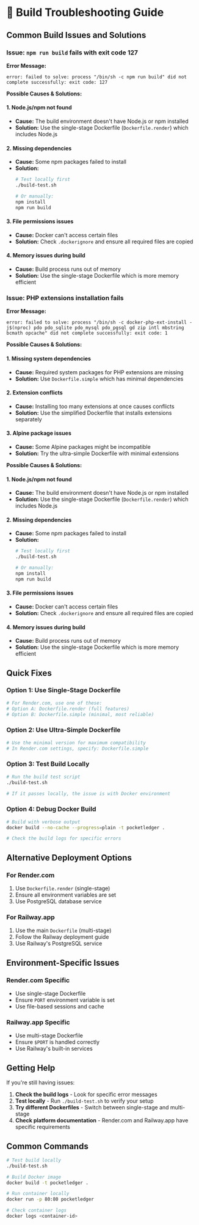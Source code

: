 # 🔧 Build Troubleshooting Guide

## Common Build Issues and Solutions

### Issue: `npm run build` fails with exit code 127

**Error Message:**
```
error: failed to solve: process "/bin/sh -c npm run build" did not complete successfully: exit code: 127
```

**Possible Causes & Solutions:**

#### 1. Node.js/npm not found
- **Cause:** The build environment doesn't have Node.js or npm installed
- **Solution:** Use the single-stage Dockerfile (`Dockerfile.render`) which includes Node.js

#### 2. Missing dependencies
- **Cause:** Some npm packages failed to install
- **Solution:** 
  ```bash
  # Test locally first
  ./build-test.sh
  
  # Or manually:
  npm install
  npm run build
  ```

#### 3. File permissions issues
- **Cause:** Docker can't access certain files
- **Solution:** Check `.dockerignore` and ensure all required files are copied

#### 4. Memory issues during build
- **Cause:** Build process runs out of memory
- **Solution:** Use the single-stage Dockerfile which is more memory efficient

### Issue: PHP extensions installation fails

**Error Message:**
```
error: failed to solve: process "/bin/sh -c docker-php-ext-install -j$(nproc) pdo pdo_sqlite pdo_mysql pdo_pgsql gd zip intl mbstring bcmath opcache" did not complete successfully: exit code: 1
```

**Possible Causes & Solutions:**

#### 1. Missing system dependencies
- **Cause:** Required system packages for PHP extensions are missing
- **Solution:** Use `Dockerfile.simple` which has minimal dependencies

#### 2. Extension conflicts
- **Cause:** Installing too many extensions at once causes conflicts
- **Solution:** Use the simplified Dockerfile that installs extensions separately

#### 3. Alpine package issues
- **Cause:** Some Alpine packages might be incompatible
- **Solution:** Try the ultra-simple Dockerfile with minimal extensions

**Possible Causes & Solutions:**

#### 1. Node.js/npm not found
- **Cause:** The build environment doesn't have Node.js or npm installed
- **Solution:** Use the single-stage Dockerfile (`Dockerfile.render`) which includes Node.js

#### 2. Missing dependencies
- **Cause:** Some npm packages failed to install
- **Solution:** 
  ```bash
  # Test locally first
  ./build-test.sh
  
  # Or manually:
  npm install
  npm run build
  ```

#### 3. File permissions issues
- **Cause:** Docker can't access certain files
- **Solution:** Check `.dockerignore` and ensure all required files are copied

#### 4. Memory issues during build
- **Cause:** Build process runs out of memory
- **Solution:** Use the single-stage Dockerfile which is more memory efficient

## Quick Fixes

### Option 1: Use Single-Stage Dockerfile
```bash
# For Render.com, use one of these:
# Option A: Dockerfile.render (full features)
# Option B: Dockerfile.simple (minimal, most reliable)
```

### Option 2: Use Ultra-Simple Dockerfile
```bash
# Use the minimal version for maximum compatibility
# In Render.com settings, specify: Dockerfile.simple
```

### Option 3: Test Build Locally
```bash
# Run the build test script
./build-test.sh

# If it passes locally, the issue is with Docker environment
```

### Option 4: Debug Docker Build
```bash
# Build with verbose output
docker build --no-cache --progress=plain -t pocketledger .

# Check the build logs for specific errors
```

## Alternative Deployment Options

### For Render.com
1. Use `Dockerfile.render` (single-stage)
2. Ensure all environment variables are set
3. Use PostgreSQL database service

### For Railway.app
1. Use the main `Dockerfile` (multi-stage)
2. Follow the Railway deployment guide
3. Use Railway's PostgreSQL service

## Environment-Specific Issues

### Render.com Specific
- Use single-stage Dockerfile
- Ensure `PORT` environment variable is set
- Use file-based sessions and cache

### Railway.app Specific
- Use multi-stage Dockerfile
- Ensure `$PORT` is handled correctly
- Use Railway's built-in services

## Getting Help

If you're still having issues:

1. **Check the build logs** - Look for specific error messages
2. **Test locally** - Run `./build-test.sh` to verify your setup
3. **Try different Dockerfiles** - Switch between single-stage and multi-stage
4. **Check platform documentation** - Render.com and Railway.app have specific requirements

## Common Commands

```bash
# Test build locally
./build-test.sh

# Build Docker image
docker build -t pocketledger .

# Run container locally
docker run -p 80:80 pocketledger

# Check container logs
docker logs <container-id>
```
